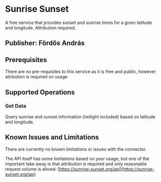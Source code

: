# Sunrise Sunset

A free service that provides sunset and sunrise times for a given latitude and longitude. Attribution required.

## Publisher: Fördős András

## Prerequisites

There are no pre-requisites to this service as it is free and public, however attrbution is required on usage.

## Supported Operations

### Get Data
Query sunrise and sunset information (twilight included) based on latitude and longitude.

## Known Issues and Limitations

There are currently no known limitations or issues with the connector.

The API itself has some limitations based on your usage, but one of the important take away is that attribution is required and only reasonable request volume is allowd: [https://sunrise-sunset.org/api](https://sunrise-sunset.org/api)
